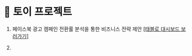 # 📌 토이 프로젝트


1. 페이스북 광고 캠페인 전환률 분석을 통한 비즈니스 전략 제안
   [[태블로 대시보드 보러가기]](https://public.tableau.com/app/profile/.58926695/viz/FacebookAdCampaignDashboard_17377005502620/sheet7)

2. 
